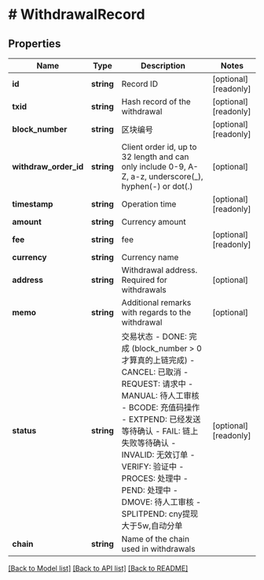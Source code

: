 # # WithdrawalRecord

## Properties

Name | Type | Description | Notes
------------ | ------------- | ------------- | -------------
**id** | **string** | Record ID | [optional] [readonly] 
**txid** | **string** | Hash record of the withdrawal | [optional] [readonly] 
**block_number** | **string** | 区块编号 | [optional] [readonly] 
**withdraw_order_id** | **string** | Client order id, up to 32 length and can only include 0-9, A-Z, a-z, underscore(_), hyphen(-) or dot(.) | [optional] 
**timestamp** | **string** | Operation time | [optional] [readonly] 
**amount** | **string** | Currency amount | 
**fee** | **string** | fee | [optional] [readonly] 
**currency** | **string** | Currency name | 
**address** | **string** | Withdrawal address. Required for withdrawals | [optional] 
**memo** | **string** | Additional remarks with regards to the withdrawal | [optional] 
**status** | **string** | 交易状态  - DONE: 完成 (block_number &gt; 0 才算真的上链完成) - CANCEL: 已取消 - REQUEST: 请求中 - MANUAL: 待人工审核 - BCODE: 充值码操作 - EXTPEND: 已经发送等待确认 - FAIL: 链上失败等待确认 - INVALID: 无效订单 - VERIFY: 验证中 - PROCES: 处理中 - PEND: 处理中 - DMOVE: 待人工审核 - SPLITPEND: cny提现大于5w,自动分单 | [optional] [readonly] 
**chain** | **string** | Name of the chain used in withdrawals | 

[[Back to Model list]](../../README.md#documentation-for-models) [[Back to API list]](../../README.md#documentation-for-api-endpoints) [[Back to README]](../../README.md)
